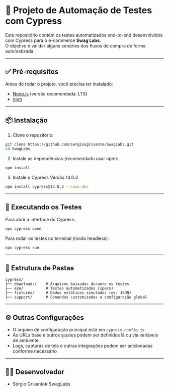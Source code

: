 # 📘 Projeto de Automação de Testes com Cypress

Este repositório contém os testes automatizados end-to-end desenvolvidos com Cypress para o e-commerce **Swag Labs**.  
O objetivo é validar alguns cenários dos fluxos de compra de forma automatizada.

---

## ✅ Pré-requisitos

Antes de rodar o projeto, você precisa ter instalado:

- [Node.js](https://nodejs.org/) (versão recomendada: LTS)
- [npm](https://www.npmjs.com/) 

---

## 📦 Instalação

1. Clone o repositório:

```bash
git clone https://github.com/sergiosgrisante/SwagLabs.git
cd SwagLabs
```

2. Instale as dependências (recomendado usar npm):

```bash
npm install

```
3. Instale o Cypress Versão 14.0.3

```bash
npm install cypress@14.0.3 --save-dev
```


---

## 🚀 Executando os Testes

Para abrir a interface do Cypress:

```bash
npx cypress open
```

Para rodar os testes no terminal (modo headless):

```bash
npx cypress run
```

---


## 📂 Estrutura de Pastas

```
cypress/
├── downloads/    # Arquivos baixados durante os testes
├── e2e/          # Testes automatizados (specs)
├── fixtures/     # Dados estáticos simulados (ex: JSON)
├── support/      # Comandos customizados e configuração global
```

---

## ⚙️ Outras Configurações

- O arquivo de configuração principal está em `cypress.config.js`
- As URLs base e outros ajustes podem ser definidos lá ou via variáveis de ambiente
- Logs, capturas de tela e outras integrações podem ser adicionadas conforme necessário

---

## 👨‍💻 Desenvolvedor

- Sérgio Grisante# SwagLabs
